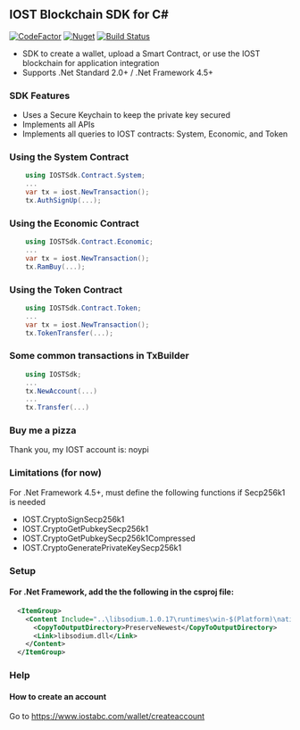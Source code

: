 ## IOST Blockchain SDK for C# 
[![CodeFactor](https://www.codefactor.io/repository/github/noypi/iost.cs/badge)](https://www.codefactor.io/repository/github/noypi/iost.cs)
[![Nuget](https://img.shields.io/nuget/v/IOST.svg)](http://www.nuget.org/packages/IOST/)
[![Build Status](https://dev.azure.com/adrianmigraso0686/iost.cs/_apis/build/status/noypi.iost.cs?branchName=master)](https://dev.azure.com/adrianmigraso0686/iost.cs/_build/latest?definitionId=1&branchName=master)
- SDK to create a wallet, upload a Smart Contract, or use the IOST blockchain for application integration
- Supports .Net Standard 2.0+ / .Net Framework 4.5+ 

### SDK Features
- Uses a Secure Keychain to keep the private key secured
- Implements all APIs
- Implements all queries to IOST contracts: System, Economic, and Token

### Using the System Contract

```C#
    using IOSTSdk.Contract.System;
    ...
    var tx = iost.NewTransaction();
    tx.AuthSignUp(...);
```

### Using the Economic Contract

```C#
    using IOSTSdk.Contract.Economic;
    ...
    var tx = iost.NewTransaction();
    tx.RamBuy(...);
```

### Using the Token Contract

```C#
    using IOSTSdk.Contract.Token;
    ...
    var tx = iost.NewTransaction();
    tx.TokenTransfer(...);
```

### Some common transactions in TxBuilder

```C#
    using IOSTSdk;
    ...
    tx.NewAccount(...)
    ...
    tx.Transfer(...)
```

### Buy me a pizza
Thank you, my IOST account is: noypi

### Limitations (for now)
For .Net Framework 4.5+, must define the following functions if Secp256k1 is needed
- IOST.CryptoSignSecp256k1
- IOST.CryptoGetPubkeySecp256k1
- IOST.CryptoGetPubkeySecp256k1Compressed
- IOST.CryptoGeneratePrivateKeySecp256k1

### Setup
#### For .Net Framework, add the the following in the csproj file:
```xml
  <ItemGroup>
    <Content Include="..\libsodium.1.0.17\runtimes\win-$(Platform)\native\*">
      <CopyToOutputDirectory>PreserveNewest</CopyToOutputDirectory>
      <Link>libsodium.dll</Link>
    </Content>
  </ItemGroup>
```

### Help
#### How to create an account
Go to https://www.iostabc.com/wallet/createaccount 

